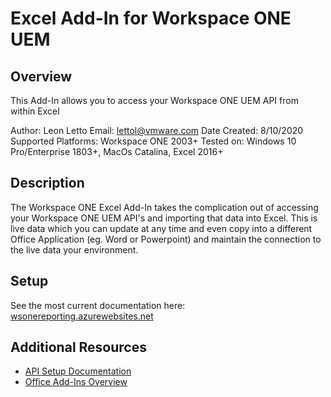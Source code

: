 # Excel Add-In for Workspace ONE UEM

## Overview
<!-- Summary Start -->
This Add-In allows you to access your Workspace ONE UEM API from within Excel

Author: Leon Letto
Email: lettol@vmware.com
Date Created: 8/10/2020
Supported Platforms: Workspace ONE 2003+
Tested on: Windows 10 Pro/Enterprise 1803+, MacOs Catalina, Excel 2016+
<!-- Summary End -->

## Description
The Workspace ONE Excel Add-In takes the complication out of accessing your Workspace ONE UEM API's and importing that data into Excel. This is live data which you can update at any time and even copy into a different Office Application (eg. Word or Powerpoint) and maintain the connection to the live data your environment.

## Setup
See the most current documentation here: [wsonereporting.azurewebsites.net](https://wsonereporting.azurewebsites.net)

## Additional Resources
* [API Setup Documentation](https://cn135.awmdm.com/api/help/InitialSetup.html)
* [Office Add-Ins Overview](https://docs.microsoft.com/en-us/office/dev/add-ins/overview/office-add-ins)
